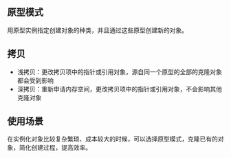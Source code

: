 ## 原型模式
用原型实例指定创建对象的种类，并且通过这些原型创建新的对象。

## 拷贝
- 浅拷贝：更改拷贝项中的指针或引用对象，源自同一个原型的全部的克隆对象都会受到影响
- 深拷贝：重新申请内存空间，更改拷贝项中的指针或引用对象，不会影响其他克隆对象

## 使用场景
在实例化对象比较复杂繁琐、成本较大的时候，可以选择原型模式，克隆已有的对象，简化创建过程，提高效率。